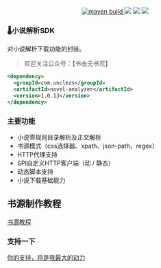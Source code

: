<p align="center">
    <a href="https://github.com/unclezs/novel-analyzer/actions/workflows/maven.yml">
    <img src="https://img.shields.io/github/workflow/status/unclezs/novel-analyzer/Java%20CI%20with%20Maven" alt="maven build"/>
    </a>
	<img src="https://img.shields.io/github/v/release/unclezs/novel-analyzer"/>
	<img src="https://img.shields.io/badge/jdk-8.221-green"/>
	<img src="https://img.shields.io/badge/platform-win linux mac-green"/>
</p>

### 🌡️小说解析SDK

对小说解析下载功能的封装。

> 欢迎关注公众号：【书虫无书荒】

```xml
<dependency>
  <groupId>com.unclezs</groupId>
  <artifactId>novel-analyzer</artifactId>
  <version>1.0.13</version>
</dependency>
```

### 主要功能

- 小说零规则目录解析及正文解析
- 书源模式（css选择器、xpath、json-path、regex）
- HTTP代理支持
- SPI自定义HTTP客户端（动 / 静态）
- 动态脚本支持
- 小说下载基础能力

## 书源制作教程

[书源教程](https://app.unclezs.com/booksource/)

### 支持一下

[你的支持，将是我最大的动力](https://app.unclezs.com/sponsors/)
